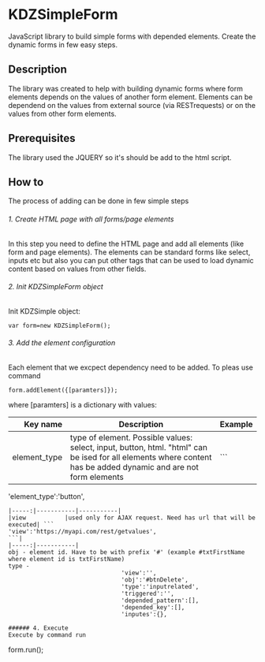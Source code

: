 # KDZSimpleForm
JavaScript library to build simple forms with depended elements. Create the dynamic forms in few easy steps.

## Description
The library was created to help with building dynamic forms where form elements depends on the values of another form element. Elements can be dependend on the values from external source (via RESTrequests) or on the values from other form elements.

## Prerequisites
The library used the JQUERY so it's should be add to the html script.

## How to
The process of adding can be done in few simple steps
###### 1. Create HTML page with all forms/page elements 
In this step you need to define the HTML page and add all elements (like form and page elements). The elements can be standard forms like select, inputs etc but also you can put other tags that can be used to load dynamic content based on values from other fields.

###### 2. Init KDZSimpleForm object
Init KDZSimple object:
```
var form=new KDZSimpleForm();
```
###### 3. Add the element configuration
Each element that we excpect dependency need to be added. To pleas use command

```
form.addElement({[paramters]});
```
where [paramters] is a dictionary with values:

|Key name|Description|Example|
|-----:|-----------|-----------|
| element_type | type of element. Possible values: select, input, button, html. "html" can be ised for all elements where content has be added dynamic and are not form elements | ```
'element_type':'button',
```
|-----:|-----------|-----------|
|view           |used only for AJAX request. Need has url that will be executed| ```
'view':'https://myapi.com/rest/getvalues',
```|
|-----:|-----------|
obj - element id. Have to be with prefix '#' (example #txtFirstName where element id is txtFirstName)
type - 
                                'view':'',
                                'obj':'#btnDelete',
                                'type':'inputrelated',
                                'triggered':'',
                                'depended_pattern':[],
                                'depended_key':[],
                                'inputes':{},

###### 4. Execute
Execute by command run
```
form.run();
```



